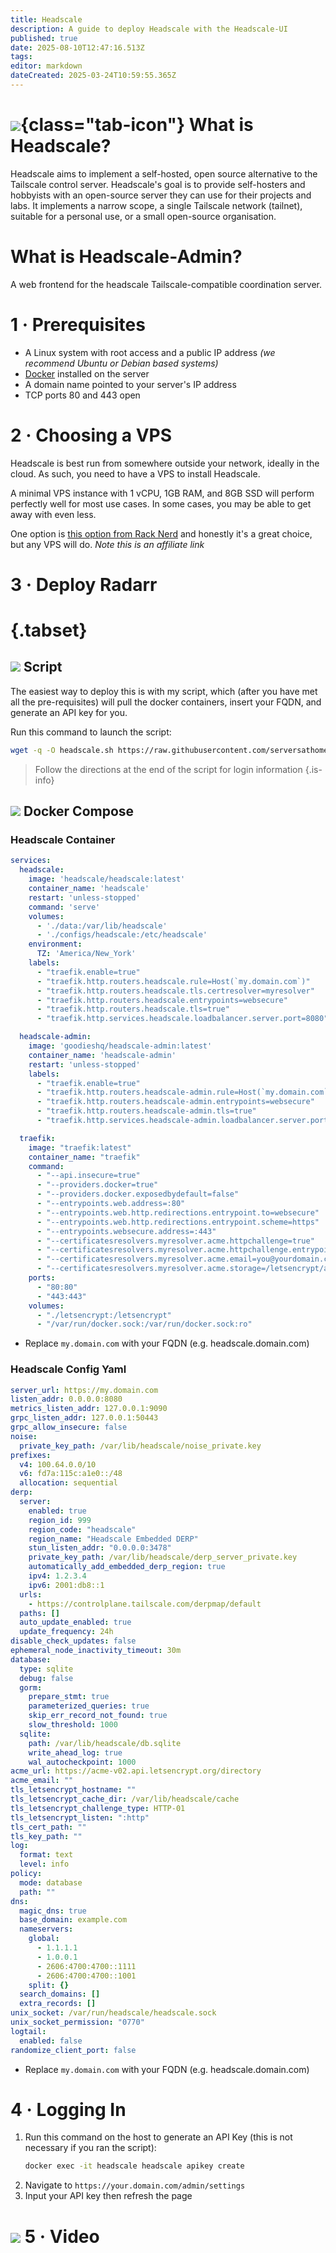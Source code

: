 ```yaml
---
title: Headscale
description: A guide to deploy Headscale with the Headscale-UI
published: true
date: 2025-08-10T12:47:16.513Z
tags: 
editor: markdown
dateCreated: 2025-03-24T10:59:55.365Z
---
```


# ![](/headscale.png){class="tab-icon"} What is Headscale?
Headscale aims to implement a self-hosted, open source alternative to the Tailscale control server. Headscale's goal is to provide self-hosters and hobbyists with an open-source server they can use for their projects and labs. It implements a narrow scope, a single Tailscale network (tailnet), suitable for a personal use, or a small open-source organisation.

# What is Headscale-Admin?
A web frontend for the headscale Tailscale-compatible coordination server.

# 1 · Prerequisites
- A Linux system with root access and a public IP address *(we recommend Ubuntu or Debian based systems)*
- [Docker](/Docker) installed on the server
- A domain name pointed to your server's IP address
- TCP ports 80 and 443 open

# 2 · Choosing a VPS
Headscale is best run from somewhere outside your network, ideally in the cloud. As such, you need to have a VPS to install Headscale.

A minimal VPS instance with 1 vCPU, 1GB RAM, and 8GB SSD will perform perfectly well for most use cases. In some cases, you may be able to get away with even less.

One option is [this option from Rack Nerd](https://my.racknerd.com/aff.php?aff=15328&pid=913) and honestly it's a great choice, but any VPS will do. *Note this is an affiliate link*

# 3 · Deploy Radarr
# {.tabset}
## <img src="/windows-terminal.png" class="tab-icon"> Script
The easiest way to deploy this is with my script, which (after you have met all the pre-requisites) will pull the docker containers, insert your FQDN, and generate an API key for you.

Run this command to launch the script:
```bash
wget -q -O headscale.sh https://raw.githubusercontent.com/serversathome/ServersatHome/main/headscale.sh && chmod +x headscale.sh && sudo ./headscale.sh
```

> Follow the directions at the end of the script for login information
{.is-info}


## <img src="/docker.png" class="tab-icon"> Docker Compose
### Headscale Container
```yaml
services:
  headscale:
    image: 'headscale/headscale:latest'
    container_name: 'headscale'
    restart: 'unless-stopped'
    command: 'serve'
    volumes:
      - './data:/var/lib/headscale'
      - './configs/headscale:/etc/headscale'
    environment:
      TZ: 'America/New_York'
    labels:
      - "traefik.enable=true"
      - "traefik.http.routers.headscale.rule=Host(`my.domain.com`)"
      - "traefik.http.routers.headscale.tls.certresolver=myresolver"
      - "traefik.http.routers.headscale.entrypoints=websecure"
      - "traefik.http.routers.headscale.tls=true"
      - "traefik.http.services.headscale.loadbalancer.server.port=8080"

  headscale-admin:
    image: 'goodieshq/headscale-admin:latest'
    container_name: 'headscale-admin'
    restart: 'unless-stopped'
    labels:
      - "traefik.enable=true"
      - "traefik.http.routers.headscale-admin.rule=Host(`my.domain.com`) && PathPrefix(`/admin`)" # Fixed here
      - "traefik.http.routers.headscale-admin.entrypoints=websecure"
      - "traefik.http.routers.headscale-admin.tls=true"
      - "traefik.http.services.headscale-admin.loadbalancer.server.port=80"

  traefik:
    image: "traefik:latest"
    container_name: "traefik"
    command:
      - "--api.insecure=true"
      - "--providers.docker=true"
      - "--providers.docker.exposedbydefault=false"
      - "--entrypoints.web.address=:80"
      - "--entrypoints.web.http.redirections.entrypoint.to=websecure"
      - "--entrypoints.web.http.redirections.entrypoint.scheme=https"
      - "--entrypoints.websecure.address=:443"
      - "--certificatesresolvers.myresolver.acme.httpchallenge=true"
      - "--certificatesresolvers.myresolver.acme.httpchallenge.entrypoint=web"
      - "--certificatesresolvers.myresolver.acme.email=you@yourdomain.com"
      - "--certificatesresolvers.myresolver.acme.storage=/letsencrypt/acme.json"
    ports:
      - "80:80"
      - "443:443"
    volumes:
      - "./letsencrypt:/letsencrypt"
      - "/var/run/docker.sock:/var/run/docker.sock:ro"
```
- Replace `my.domain.com` with your FQDN (e.g. headscale.domain.com)

### Headscale Config Yaml
```yaml
server_url: https://my.domain.com
listen_addr: 0.0.0.0:8080
metrics_listen_addr: 127.0.0.1:9090
grpc_listen_addr: 127.0.0.1:50443
grpc_allow_insecure: false
noise:
  private_key_path: /var/lib/headscale/noise_private.key
prefixes:
  v4: 100.64.0.0/10
  v6: fd7a:115c:a1e0::/48
  allocation: sequential
derp:
  server:
    enabled: true
    region_id: 999
    region_code: "headscale"
    region_name: "Headscale Embedded DERP"
    stun_listen_addr: "0.0.0.0:3478"
    private_key_path: /var/lib/headscale/derp_server_private.key
    automatically_add_embedded_derp_region: true
    ipv4: 1.2.3.4
    ipv6: 2001:db8::1
  urls:
    - https://controlplane.tailscale.com/derpmap/default
  paths: []
  auto_update_enabled: true
  update_frequency: 24h
disable_check_updates: false
ephemeral_node_inactivity_timeout: 30m
database:
  type: sqlite
  debug: false
  gorm:
    prepare_stmt: true
    parameterized_queries: true
    skip_err_record_not_found: true
    slow_threshold: 1000
  sqlite:
    path: /var/lib/headscale/db.sqlite
    write_ahead_log: true
    wal_autocheckpoint: 1000
acme_url: https://acme-v02.api.letsencrypt.org/directory
acme_email: ""
tls_letsencrypt_hostname: ""
tls_letsencrypt_cache_dir: /var/lib/headscale/cache
tls_letsencrypt_challenge_type: HTTP-01
tls_letsencrypt_listen: ":http"
tls_cert_path: ""
tls_key_path: ""
log:
  format: text
  level: info
policy:
  mode: database
  path: ""
dns:
  magic_dns: true
  base_domain: example.com
  nameservers:
    global:
      - 1.1.1.1
      - 1.0.0.1
      - 2606:4700:4700::1111
      - 2606:4700:4700::1001
    split: {}
  search_domains: []
  extra_records: []
unix_socket: /var/run/headscale/headscale.sock
unix_socket_permission: "0770"
logtail:
  enabled: false
randomize_client_port: false
```
- Replace `my.domain.com` with your FQDN (e.g. headscale.domain.com)

# 4 · Logging In
1. Run this command on the host to generate an API Key (this is not necessary if you ran the script):
    ```bash
    docker exec -it headscale headscale apikey create
    ```
1. Navigate to `https://your.domain.com/admin/settings`
1. Input your API key then refresh the page

# <img src="/youtube.png" class="tab-icon"> 5 · Video
[](https://youtu.be/r-qn6DrJ6IA)
